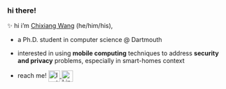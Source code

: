 ### hi there!

✨ hi i’m [Chixiang Wang](https://chixiangwang.com) (he/him/his),
- a Ph.D. student in computer science @ Dartmouth
- interested in using **mobile computing** techniques to address **security and privacy** problems, especially in smart-homes context

- reach me!  <a href="https://www.instagram.com/jeremyw____/">
  <img align="center" alt="Instagram" width="26px" src="https://raw.githubusercontent.com/hussainweb/hussainweb/main/icons/instagram.png" />
</a>    <a href="https://www.linkedin.com/in/chixiang/">
  <img align="center" alt="LinkedIN" width="26px" src="https://raw.githubusercontent.com/peterthehan/peterthehan/master/assets/linkedin.svg" />
</a>

<!---
chixiangw/chixiangw is a ✨ special ✨ repository because its `README.md` (this file) appears on your GitHub profile.
You can click the Preview link to take a look at your changes.
--->
